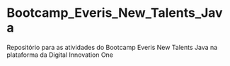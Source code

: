 # Bootcamp_Everis_New_Talents_Java
Repositório para as atividades do Bootcamp Everis New Talents Java na plataforma da Digital Innovation One
